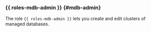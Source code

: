 ### {{ roles-mdb-admin }} {#mdb-admin}

The role `{{ roles-mdb-admin }}` lets you create and edit clusters of managed databases.
